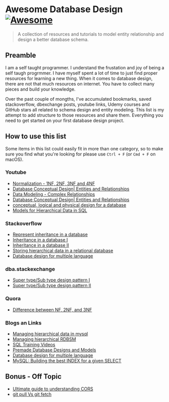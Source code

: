 # Awesome Database Design [![Awesome](https://awesome.re/badge.svg)](https://awesome.re)

> A collection of resources and tutorials to model entity relationship and design a better database schema.

## Preamble
I am a self taught programmer. I understand the frustation and joy of being a self taugh progrmmer. I have myself spent a lot of time to just find proper
resources for learning a new thing.
When it comes to database design, there are not that much resources on internet. You have to collect many pieces and build your knowledge.

Over the past couple of mongths, I've accumulated bookmarks, saved stackoverflow, dbexchange posts, youtube links, Udemy courses and GitHub stars all related to  schema design and entity modeling.
This list is my attempt to add structure to those resources and share them. Everything you need to get started on your first database design project.






## How to use this list
Some items in this list could easily fit in more than one category, so to make sure you find what you're looking for please use `Ctrl + F` (or `Cmd + F` on macOS).

### Youtube
- [Normalization - 1NF, 2NF, 3NF and 4NF](https://www.youtube.com/watch?v=UrYLYV7WSHM)
- [Database Conceptual Design| Entities and Relationships](https://www.youtube.com/watch?v=r0S5QqX1XpU)
- [Data Modeling - Complex Relationships](https://www.youtube.com/watch?v=ZTPAMJ9MzdY)
- [Database Conceptual Design| Entities and Relationships](https://www.youtube.com/watch?v=ZTPAMJ9MzdY)
- [conceptual, logical and physical design for a database](https://www.youtube.com/watch?v=RzbH-oumqpo)
- [Models for Hierarchical Data in SQL](https://www.youtube.com/watch?v=wuH5OoPC3hA)

### Stackoverflow
- [Represent inheritance in a database](https://stackoverflow.com/questions/3579079/how-can-you-represent-inheritance-in-a-database)
- [Inheritance in a database I](https://stackoverflow.com/questions/190296/how-do-you-effectively-model-inheritance-in-a-database)
- [Inheritance in a database II](https://stackoverflow.com/questions/554522/something-like-inheritance-in-database-design)
- [Storing hierarchical data in a relational database](https://stackoverflow.com/questions/4048151/what-are-the-options-for-storing-hierarchical-data-in-a-relational-database)
- [Database design for multiple language](https://stackoverflow.com/questions/929410/what-are-best-practices-for-multi-language-database-design)

### dba.stackexchange
- [Super type/Sub type design pattern I](https://dba.stackexchange.com/questions/140604/implementing-subtype-of-a-subtype-in-type-subtype-design-pattern-with-mutually-e)
- [Super type/Sub type design pattern II](https://dba.stackexchange.com/questions/149904/how-to-model-an-entity-type-that-can-have-different-sets-of-attributes)

### Quora
- [Difference between NF, 2NF, and 3NF](https://www.quora.com/What-is-the-difference-between-NF-2NF-and-3NF)


### Blogs an Links
- [Managing hierarchical data in mysql](http://mikehillyer.com/articles/managing-hierarchical-data-in-mysql/)
- [Managing hierarchical RDBSM](http://troels.arvin.dk/db/rdbms/links/#hierarchical)
- [SQL Training Videos](http://www.metamanager.com/cbt)
- [Premade Database Designs and Models](http://www.databaseanswers.org/data_models/)
- [Database design for multiple language](https://www.apphp.com/tutorials/index.php?page=multilanguage-database-design-in-mysql)
- [MySQL: Building the best INDEX for a given SELECT](http://mysql.rjweb.org/doc.php/index_cookbook_mysql#many_to_many_mapping_table)

## Bonus - Off Topic
- [Ultimate guide to understanding CORS](https://softwareengineering.stackexchange.com/questions/252679/should-i-parse-xml-on-the-server-or-provide-a-proxy-and-let-the-browser-parse-it/253043#253043)
- [git pull Vs git fetch](https://stackoverflow.com/questions/292357/what-is-the-difference-between-git-pull-and-git-fetch/58743394#58743394)


